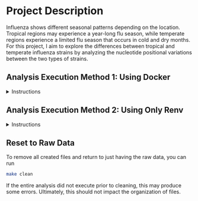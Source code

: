 # Project Description

Influenza shows different seasonal patterns depending on the location. Tropical regions may experience a year-long flu season, while temperate regions experience a limited flu season that occurs in cold and dry months. For this project, I aim to explore the differences between tropical and temperate influenza strains by analyzing the nucleotide positional variations between the two types of strains.

## Analysis Execution Method 1: Using Docker
<details>
  <summary>Instructions</summary>
  
  ### Pulling Needed Image
  In order to be able to run the necessary container for this analysis, we need to first pull the appropriate image. You can use the following code to do so.
  ```bash
  docker pull akalangara/info550_project
  ```
  This is a chunky image so it takes around 10 minutes.
  
  ### Creating Output Folder
  When the container is run, the analysis will automatically execute to produce a report of the findings in the container. In order to be able to retrieve the report, an `Output` directory needs to be mounted. The `Output` directory does not need to be in a specific location, so long as the location is noted. 
  
  An example of how to create an `Output` directory in the Downloads directory is given below. You can create your folder anywhere and call it whatever you want so long as you remember what it is called, and its filepath (location). This can be done by navigating inside the directory and using the `pwd` command.
  ```bash
  cd ~/Downloads
  mkdir Output
  ```
  The filepath for this folder is `~/Downloads/Output`.

  ### Running Container to Execute Analysis
  To run the container and be able to access the report you can use the following pseudocode. You will need to fill in the filepath and output folder name.
  ```bash
  docker run -v ~/path/to/your/output_folder_name:/project/Output -it akalangara/info550_project
  ```
  For the example given previously, this is what the command would look like.
  ```bash
  docker run -v ~/Downloads/Output:/project/output -it akalangara/info550_project
  ```
  Please note that generating the report takes around 10 minutes as the analysis involves many packages and large files. Once this code is run, the container will close and the report will be in your local `Output` directory.

  ### Running Container Interactively
  If you do not want to automatically run the analysis, you can use the following psuedocode to overide the entry point.
  ```bash
  docker run -v ~/path/to/your/output_folder_name:/project/output -it akalangara/info550_project /bin/bash
  ```
  If you want to produce the full report, you can run `make` from the `/project` directory. You can also reset to raw data as noted below.
</details>

## Analysis Execution Method 2: Using Only Renv
<details>
  <summary>Instructions</summary>
  
  ### Necessary Programs
  For this analysis it is necessary to have R and samtools installed.
  You can use the following to install samtools
  ```bash
  sudo apt install samtools
  ```
  ### Restore Package Environment
  Prior to executing the analysis, navigate to the `INFO550_Project` directory and start an R session
  ```bash
  R
  ```
  In the R session, run the following to restore the package environment
  ```R
  renv::restore()
  ```
  There will be a lot of output. Please note any errors or warnings of uninstalled packages that come up.
  Quit the R session once this step is completed.
  ```R
  q()
  ```
  ### Execute Analysis
  To execute the analysis, navigate to the `INFO550_Project` directory. You can then run 
  ``` bash
  make
  ```
  This will create in the `INFO550_Project/Output` directory, a file called `FinalReport.pdf` which contains a report of the findings.
  Please note the process takes about 2-3 minutes as the analysis involves many packages and large files.
</details>

## Reset to Raw Data
  To remove all created files and return to just having the raw data, you can run
  ``` bash
  make clean
  ```
  If the entire analysis did not execute prior to cleaning, this may produce some errors. Ultimately, this should not impact the organization of files.

